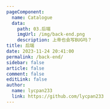 ```yaml
---
pageComponent:
  name: Catalogue
  data:
    path: 03.后端
    imgUrl: /img/back-end.png
    description: 上帝也会写BUG吗？
title: 后端
date: 2023-11-24 20:41:00
permalink: /back-end/
sidebar: false
article: false
comment: false
editLink: false
author:
  name: lycpan233
  link: https://github.com/lycpan233
---
```

